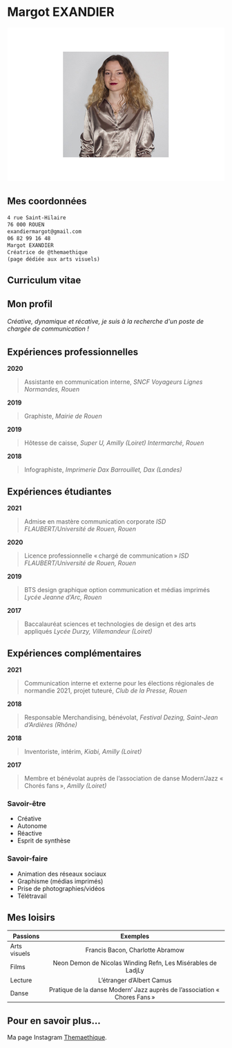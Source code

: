 # Margot EXANDIER

![This is a alt text.](3.jpg)

## Mes coordonnées

```
4 rue Saint-Hilaire 
76 000 ROUEN
exandiermargot@gmail.com
06 82 99 16 48
Margot EXANDIER
Créatrice de @themaethique
(page dédiée aux arts visuels)
```
## Curriculum vitae

## Mon profil
###### Créative, dynamique et récative, je suis à la recherche d'un poste de chargée de communication !

## Expériences professionnelles

**2020**
> Assistante en communication interne, _SNCF Voyageurs Lignes Normandes, Rouen_

**2019**
> Graphiste,
_Mairie de Rouen_

**2019**
> Hôtesse de caisse,
_Super U, Amilly (Loiret)_
_Intermarché, Rouen_

**2018**
> Infographiste,
_Imprimerie Dax Barrouillet, Dax (Landes)_

## Expériences étudiantes
**2021**
> Admise en mastère communication corporate
_ISD FLAUBERT/Université de Rouen, Rouen_

**2020**
> Licence professionnelle « chargé de communication »
_ISD FLAUBERT/Université de Rouen, Rouen_

**2019**
> BTS design graphique option communication 
et médias imprimés 
_Lycée Jeanne d’Arc, Rouen_

**2017**
> Baccalauréat sciences et technologies de design 
et des arts appliqués 
_Lycée Durzy, Villemandeur (Loiret)_

## Expériences complémentaires

**2021**
> Communication interne et externe pour les élections régionales de normandie 2021, projet tuteuré, 
_Club de la Presse, Rouen_

**2018**
> Responsable Merchandising, bénévolat,
_Festival Dezing, Saint-Jean d’Ardières (Rhône)_

**2018**
> Inventoriste, intérim,
_Kiabi, Amilly (Loiret)_

**2017**
> Membre et bénévolat auprès de l’association 
de danse Modern’Jazz « Chorés fans »,
_Amilly (Loiret)_

### Savoir-être

* Créative        
* Autonome
* Réactive        
* Esprit de synthèse

### Savoir-faire

* Animation des réseaux sociaux
* Graphisme (médias imprimés)
* Prise de photographies/vidéos
* Télétravail


## Mes loisirs

| Passions  | Exemples |
| ------------- |:-------------:|
| Arts visuels     | Francis Bacon, Charlotte Abramow    |
| Films    | Neon Demon de Nicolas Winding Refn, Les Misérables de LadjLy    |
| Lecture     | L’étranger d’Albert Camus   |
| Danse     | Pratique de la danse Modern’ Jazz auprès de l’association « Chores Fans »      |

## Pour en savoir plus...

Ma page Instagram [Themaethique](https://www.instagram.com/themaethique/?hl=fr).
